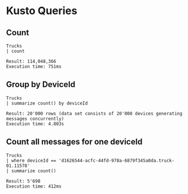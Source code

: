 # Kusto Queries

## Count
```
Trucks
| count 
```

```
Result: 114,048,366
Execution time: 751ms
```

## Group by DeviceId
```
Trucks
| summarize count() by deviceId 
```

```
Result: 20'000 rows (data set consists of 20'000 devices generating messages concurrently)
Execution time: 4.803s
```

## Count all messages for one deviceId
```
Trucks
| where deviceId == 'd1626544-acfc-44fd-978a-6879f345a0da.truck-01.11578'
| summarize count() 
```

```
Result: 5'698
Execution time: 412ms
```

